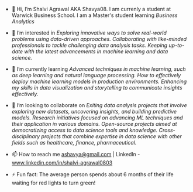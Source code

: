 - 👋 Hi, I’m Shalvi Agrawal AKA Shavya08. I am currenly a student at Warwick Business School. I am a Master's student learning *Business Analytics*
  
- 👀 I’m interested in 
      *Exploring innovative ways to solve real-world problems using data-driven approaches.*
      *Collaborating with like-minded professionals to tackle challenging data analysis tasks.*
      *Keeping up-to-date with the latest advancements in machine learning and data science.*
  
- 🌱 I’m currently learning 
      *Advanced techniques in machine learning, such as deep learning and natural language processing.*
      *How to effectively deploy machine learning models in production environments.*
      *Enhancing my skills in data visualization and storytelling to communicate insights effectively.*
  
- 💞️ I’m looking to collaborate on
      *Exiting data analysis projects that involve exploring new datasets, uncovering insights, and building predictive models.*
      *Research initiatives focused on advancing ML techniques and their application in various domains.*
      *Open-source projects aimed at democratizing access to data science tools and knowledge.*
      *Cross-disciplinary projects that combine expertise in data science with other fields such as healthcare, finance, pharmaceutical.*
  
- 📫 How to reach me ashavya@gmail.com | Linkedln - www.linkedin.com/in/shalvi-agrawal0803 

- ⚡ Fun fact: The average person spends about 6 months of their life waiting for red lights to turn green!

<!---
shavya08/shavya08 is a ✨ special ✨ repository because its `README.md` (this file) appears on your GitHub profile.
You can click the Preview link to take a look at your changes.
--->
